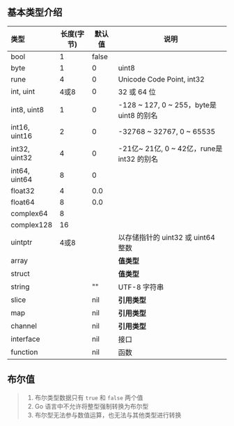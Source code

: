 ## 基本类型介绍

|类型	        |长度(字节)	|默认值	|说明 |
| :---          | ---       | ---   | --- |
|bool	        |1	        |false	||
|byte	        |1	        |0	    |uint8|
|rune	        |4	        |0	    |Unicode Code Point, int32|
|int, uint	    |4或8	    |0	    |32 或 64 位|
|int8, uint8	|1	        |0	    |-128 ~ 127, 0 ~ 255，byte是uint8 的别名|
|int16, uint16	|2	        |0	    |-32768 ~ 32767, 0 ~ 65535|
|int32, uint32	|4	        |0	    |-21亿~ 21亿, 0 ~ 42亿，rune是int32 的别名|
|int64, uint64	|8	        |0	    ||
|float32	    |4	        |0.0    ||
|float64	    |8	        |0.0    ||
|complex64	    |8		    |       ||
|complex128	    |16		    |       ||
|uintptr	    |4或8		|       |以存储指针的 uint32 或 uint64 整数|
|array		    |	        |       |**值类型**|
|struct		    |	        |       |**值类型**|
|string		    |           |""	    |UTF-8 字符串|
|slice		    |           |nil	|**引用类型**|
|map		    |           |nil	|**引用类型**|
|channel	    |	        |nil	|**引用类型**|
|interface	    |	        |nil	|接口|
|function	    |	        |nil	|函数|


## 布尔值

> 1. 布尔类型数据只有 `true` 和 `false` 两个值
> 2. Go 语言中不允许将整型强制转换为布尔型
> 3. 布尔型无法参与数值运算，也无法与其他类型进行转换

